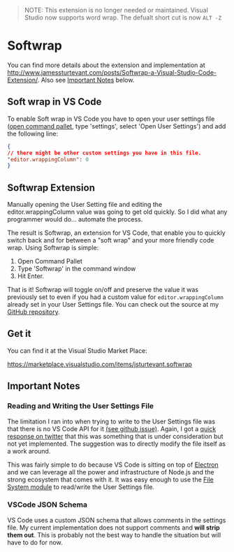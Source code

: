 > NOTE: This extension is no longer needed or maintained. Visual Studio now supports word wrap.  The defualt short cut is now ```ALT -Z```

# Softwrap
You can find more details about the extension and implementation
 at http://www.jamessturtevant.com/posts/Softwrap-a-Visual-Studio-Code-Extension/.   Also see [Important Notes](#important-notes) below.

## Soft wrap in VS Code
To enable Soft wrap in VS Code you have to open your user settings file ([open command pallet](https://code.visualstudio.com/Docs/editor/codebasics#_command-palette), type 'settings', select 'Open User Settings') and add the following line:

```json
{
// there might be other custom settings you have in this file.
"editor.wrappingColumn": 0
}
```

## Softwrap Extension
Manually opening the User Setting file and editing the editor.wrappingColumn value was going to get old quickly. So I did what any programmer would do... automate the process.

The result is Softwrap, an extension for VS Code, that enable you to quickly switch back and for between a "soft wrap" and your more friendly code wrap. Using Softwrap is simple:

1. Open Command Pallet
2. Type 'Softwrap' in the command window
3. Hit Enter.

That is it! Softwrap will toggle on/off and preserve the value it was previously set to even if you had a custom value for ```editor.wrappingColumn``` already set in your User Settings file. You can check out the source at my [GitHub repository](https://github.com/jsturtevant/vscode-softwrap).

## Get it
You can find it at the Visual Studio Market Place:

https://marketplace.visualstudio.com/items/jsturtevant.softwrap

## Important Notes
### Reading and Writing the User Settings File
The limitation I ran into when trying to write to the User Settings file was that there is no VS Code API for it [(see github issue)](https://github.com/Microsoft/vscode/issues/1396).  Again, I got a [quick response on twitter](https://twitter.com/ErichGamma/status/678667459621031936) that this was something that is under consideration but not yet implemented.  The suggestion was to directly modify the file itself as a work around.

This was fairly simple to do because VS Code is sitting on top of [Electron](http://electron.atom.io/) and we can leverage all the power and infrastructure of Node.js and the strong ecosystem that comes with it.  It was easy enough to use the [File System module](https://nodejs.org/api/fs.html) to read/write the User Settings file.

### VSCode JSON Schema
VS Code uses a custom JSON schema that allows comments in the settings file.  My current implementation does not support comments and **will strip them out**.  This is probably not the best way to handle the situation but will have to do for now.
